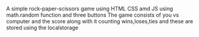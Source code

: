 A simple rock-paper-scissors game using HTML CSS amd JS using math.random function and three buttons
The game consists of you vs computer and the score along with it counting wins,loses,ties and these are stored using the localstorage 